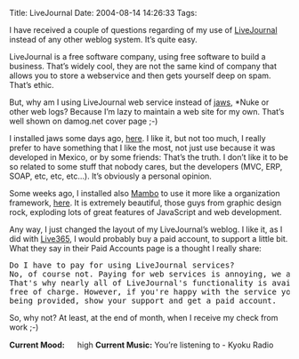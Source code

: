 Title: LiveJournal
Date: 2004-08-14 14:26:33
Tags: 

<p>I have received a couple of questions regarding of my use of <a href="http://www.livejournal.com/">LiveJournal</a> instead of any other weblog system. It&#8217;s quite easy.

LiveJournal is a free software company, using free software to build a business. That&#8217;s widely cool, they are not the same kind of company that allows you to store a webservice and then gets yourself deep on spam. That&#8217;s ethic.

But, why am I using LiveJournal web service instead of <a href="http://jaws.com.mx/">jaws</a>, *Nuke or other web logs? Because I&#8217;m lazy to maintain a web site for my own. That&#8217;s well shown on damog.net cover page ;-)

I installed jaws some days ago, <a href="http://www.damog.net/blog">here</a>. I like it, but not too much, I really prefer to have something that I like the most, not just use because it was developed in Mexico, or by some friends: That&#8217;s the truth. I don&#8217;t like it to be so related to some stuff that nobody cares, but the developers (MVC, ERP, SOAP, etc, etc, etc&#8230;). It&#8217;s obviously a personal opinion.

Some weeks ago, I installed also <a href="http://www.mamboserver.com/">Mambo</a> to use it more like a organization framework, <a href="http://mambo.damog.net/">here</a>. It is extremely beautiful, those guys from graphic design rock, exploding lots of great features of JavaScript and web development.

Any way, I just changed the layout of my LiveJournal&#8217;s weblog. I like it, as I did with <a href="http://www.live365.com/">Live365</a>, I would probably buy a paid account, to support a little bit. What they say in their Paid Accounts page is a thought I really share:
</p>
<pre>Do I have to pay for using LiveJournal services?
No, of course not. Paying for web services is annoying, we agree.
That's why nearly all of LiveJournal's functionality is available
free of charge. However, if you're happy with the service you're
being provided, show your support and get a paid account.</pre>
<p>
So, why not? At least, at the end of month, when I receive my check from work ;-)
</p>
<strong>Current Mood:</strong> <img width="15" height="15" src="http://stat.livejournal.com/img/mood/growf/smileys/high.gif"/> high
<strong>Current Music:</strong> You&#8217;re listening to - Kyoku Radio
